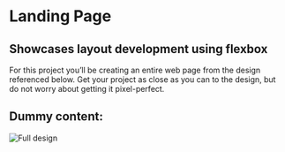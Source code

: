# Landing Page
## Showcases layout development using flexbox
For this project you’ll be creating an entire web page from the design referenced below. Get your project as close as you can to the design, but do not worry about getting it pixel-perfect.
## Dummy content:
![Full design](https://cdn.statically.io/gh/TheOdinProject/curriculum/main/foundations/html_css/project/odin-project.png)